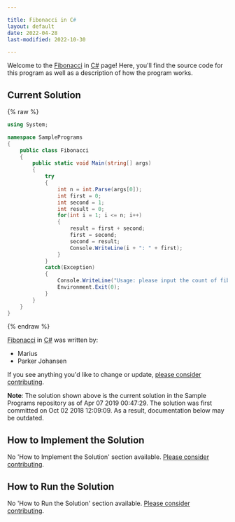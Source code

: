 ```yaml
---

title: Fibonacci in C#
layout: default
date: 2022-04-28
last-modified: 2022-10-30

---
```


Welcome to the [Fibonacci](https://sampleprograms.io/projects/fibonacci) in [C#](https://sampleprograms.io/languages/c-sharp) page! Here, you'll find the source code for this program as well as a description of how the program works.

## Current Solution

{% raw %}

```c#
using System;

namespace SamplePrograms
{
    public class Fibonacci
    {
        public static void Main(string[] args)
        {
            try
            {
                int n = int.Parse(args[0]);
                int first = 0;
                int second = 1;
                int result = 0;
                for(int i = 1; i <= n; i++)
                {
                    result = first + second;
                    first = second;
                    second = result;
                    Console.WriteLine(i + ": " + first);
                }
            }
            catch(Exception)
            {
                Console.WriteLine("Usage: please input the count of fibonacci numbers to output");
                Environment.Exit(0);
            }
        }
    }
}
```

{% endraw %}

[Fibonacci](https://sampleprograms.io/projects/fibonacci) in [C#](https://sampleprograms.io/languages/c-sharp) was written by:

- Marius
- Parker Johansen

If you see anything you'd like to change or update, [please consider contributing](https://github.com/TheRenegadeCoder/sample-programs).

**Note**: The solution shown above is the current solution in the Sample Programs repository as of Apr 07 2019 00:47:29. The solution was first committed on Oct 02 2018 12:09:09. As a result, documentation below may be outdated.

## How to Implement the Solution

No 'How to Implement the Solution' section available. [Please consider contributing](https://github.com/TheRenegadeCoder/sample-programs-website).

## How to Run the Solution

No 'How to Run the Solution' section available. [Please consider contributing](https://github.com/TheRenegadeCoder/sample-programs-website).